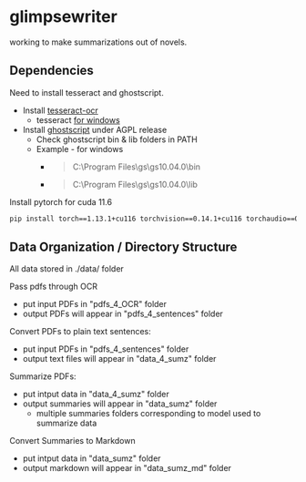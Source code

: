 # glimpsewriter
working to make summarizations out of novels.

## Dependencies

Need to install tesseract and ghostscript.

* Install [tesseract-ocr](https://tesseract-ocr.github.io/tessdoc/Installation.html)
  * tesseract [for windows](https://github.com/UB-Mannheim/tesseract/wiki)
* Install [ghostscript](https://ghostscript.com/releases/gsdnld.html) under AGPL release
  * Check ghostscript bin & lib folders in PATH
  * Example - for windows
    * > C:\Program Files\gs\gs10.04.0\bin
    * > C:\Program Files\gs\gs10.04.0\lib

Install pytorch for cuda 11.6

```bash
pip install torch==1.13.1+cu116 torchvision==0.14.1+cu116 torchaudio==0.13.1 -f https://download.pytorch.org/whl/cuda/11.6/torch_stable.html
```

## Data Organization / Directory Structure

All data stored in ./data/ folder

Pass pdfs through OCR

- put input PDFs in "pdfs_4_OCR" folder
- output PDFs will appear in "pdfs_4_sentences" folder

Convert PDFs to plain text sentences:

- put input PDFs in "pdfs_4_sentences" folder
- output text files will appear in "data_4_sumz" folder

Summarize PDFs:

- put intput data in "data_4_sumz" folder
- output summaries will appear in "data_sumz" folder
  - multiple summaries folders corresponding to model used to summarize data

Convert Summaries to Markdown

- put intput data in "data_sumz" folder
- output markdown will appear in "data_sumz_md" folder